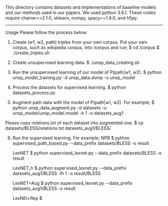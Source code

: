 This directory contains datasets and implementations of baseline models and our methods used in our papers.
We used python 3.6.1.
These codes require chainer==2.1.0, sklearn, numpy,  spacy==1.9.0, and h5py.

--------------------------------------------------------------------------------------------------------------------
Usage
Please follow the process below.

1. Create (w1, w2, path) triples from your own corpus.
Put your own corpus, such as wikipedia corpus, into /corpus and run;
	$ cd /corpus
	$ ./create_triples.sh <your corpus>

2. Create unsupervised learning data.
	$ ./unsp_data_creating.sh
	
3. Run the unsupervised learning of our model of P(path|w1, w2).
	$ python unsp_model_training.py -d unsp_data.dump -o unsp_model

4. Process the datasets for supervised learning.
	$ python datasets_process.py
	
5. Augment path data with the model of P(path|w1, w2). For example;
	$ python unsp_data_augment.py -d datasets -u unsp_model/unsp_model.model -k 1 -o datasets_aug1
	
Please copy relations.txt of each dataset into augmented one.
	$ cp datasets/BLESS/relations.txt datasets_aug1/BLESS/	

6. Run the supervised learning. For example;
	NPB
	$ python supervised_path_based.py --data_prefix datasets/BLESS -o result
	
	LexNET
	$ python supervised_lexnet.py --data_prefix datasets/BLESS -o result
	
	LexNET_h
	$ python supervised_lexnet.py --data_prefix datasets_aug1/BLESS -lh 1 -o result/BLESS
	
	LexNET+Aug
	$ python supervised_lexnet.py --data_prefix datasets_aug1/BLESS -o result
	
	LexNEt+Rep
	$ 
	


